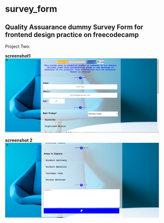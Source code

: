 # survey_form

## Quality Assuarance dummy Survey Form for frontend design practice on freecodecamp

Project Two:

**screenshot1**
![screenshot 1](https://github.com/Sciederrick/survey_form/blob/master/screenshots/Capture.PNG)

**screenshot 2**
![screenshot 2](https://github.com/Sciederrick/survey_form/blob/master/screenshots/Capture2.PNG)


